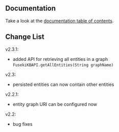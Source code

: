 ## Documentation

Take a look at the [documentation table of contents](doc/TOC.md).

## Change List

v2.3.1:
* added API for retrieving all entities in a graph `FusekiKBAPI.getAllEntities(String graphName)`

v2.3:
* persisted entities can now contain other entities

v2.2.1:
* entity graph URI can be configured now

v2.2:
* bug fixes